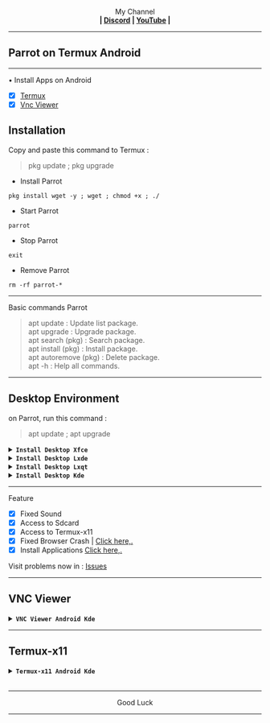 
<p align="center">My Channel</br><b>
| <a href="https://discord.gg/GCehyym">Discord</a> | <a href="https://youtube.com/channel/UC3sLb7eZCu72iv3G1yUhUHQ">YouTube</a> |</b></p>

---
## Parrot on Termux Android

---
• Install Apps on Android
- [x] [Termux](https://apkcombo.com/id/termux/com.termux)
- [x] [Vnc Viewer](https://play.google.com/store/apps/details?id=com.realvnc.viewer.android)

## Installation

Copy and paste this command to Termux :
> pkg update ; pkg upgrade

* Install Parrot
```
pkg install wget -y ; wget ; chmod +x ; ./
```

* Start Parrot
```
parrot
```

* Stop Parrot
```
exit
```

* Remove Parrot
```
rm -rf parrot-*
```

---
Basic commands Parrot
> apt update : Update list package.</br>
> apt upgrade : Upgrade package.</br>
> apt search (pkg) : Search package.</br>
> apt install (pkg) : Install package.</br>
> apt autoremove (pkg) : Delete package.</br>
> apt -h : Help all commands.


---
## Desktop Environment

on Parrot, run this command :
> apt update ; apt upgrade

<details></br>
<summary><b><code>Install Desktop Xfce</code></b></summary>

![xfce](https://github.com/wahasa/Parrot/assets/69626847/2d5e0156-6f30-4518-9b8a-ccae486b7910)

```
apt install wget -y ; wget https://raw.githubusercontent.com/wahasa/Parrot/main/Desktop/de-xfce.sh ; chmod +x de-xfce.sh ; ./de-xfce.sh
```
</details>

<details></br>
<summary><b><code>Install Desktop Lxde</code></b></summary>

![lxde](https://github.com/wahasa/Parrot/assets/69626847/f73189ed-b0d6-4d56-8efb-103604de5aad)

```
apt install wget -y ; wget https://raw.githubusercontent.com/wahasa/Parrot/main/Desktop/de-lxde.sh ; chmod +x de-lxde.sh ; ./de-lxde.sh
```
</details>

<details></br>
<summary><b><code>Install Desktop Lxqt</code></b></summary>

![lxqt](https://github.com/wahasa/Parrot/assets/69626847/c4f59008-78da-4ad9-ba72-4c7f1b9a2a75)

```
apt install wget -y ; wget https://raw.githubusercontent.com/wahasa/Parrot/main/Desktop/de-lxqt.sh ; chmod +x de-lxqt.sh ; ./de-lxqt.sh
```
</details>

<details></br>
<summary><b><code>Install Desktop Kde</code></b></summary>

![kde](https://github.com/wahasa/Parrot/assets/69626847/44482c3d-5946-4882-bcad-941a6f1e1dad)

```
apt install wget -y ; wget https://raw.githubusercontent.com/wahasa/Parrot/main/Desktop/de-kde.sh ; chmod +x de-kde.sh ; ./de-kde.sh
```
</details>

---
Feature
- [x] Fixed Sound
- [x] Access to Sdcard
- [x] Access to Termux-x11
- [x] Fixed Browser Crash  | [Click here,.]()
- [x] Install Applications [Click here,.](https://github.com/wahasa/Parrot/tree/main/Apps)

Visit problems now in : [Issues](https://github.com/wahasa/Parrot/issues)

---
## VNC Viewer
<details></br>
<summary><b><code>VNC Viewer Android Kde</code></b></summary>

* Start VNC Server

on Parrot, run this command to start :
```
vnc-start
```

* Open Vnc Viewer

Add (+) VNC Client to connect, fill with :

Address
```
localhost:1
```

Name
```
Parrot Desktop
```

To disconnect VNC Client, click (X) on the right.

* Stop VNC Server

on Parrot, run this command to stop :
```
vnc-stop
```
</details>

---
## Termux-x11
<details></br>
<summary><b><code>Termux-x11 Android Kde</code></b></summary>

</details>
</br>

---
<p align="center">Good Luck</p>

---
